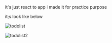 it's just react to app i made it for practice purpose 

it;s look like below

![todolist](https://user-images.githubusercontent.com/64460112/123981463-f23dc180-d9df-11eb-8745-8ed8b0d950fc.png)


![todolist2](https://user-images.githubusercontent.com/64460112/123981489-f833a280-d9df-11eb-85cc-2fa207de6189.jpg)
